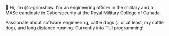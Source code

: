 👋 Hi, I’m @c-grimshaw. I'm an engineering officer in the military and a MASc candidate in Cybersecurity at the Royal Military College of Canada.

Passionate about software engineering, cattle dogs (...or at least, my cattle dog), and long distance running. Currently into TUI programming!
